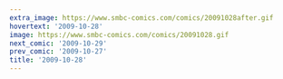 ```yaml
---
extra_image: https://www.smbc-comics.com/comics/20091028after.gif
hovertext: '2009-10-28'
image: https://www.smbc-comics.com/comics/20091028.gif
next_comic: '2009-10-29'
prev_comic: '2009-10-27'
title: '2009-10-28'
---
```


